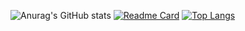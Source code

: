 ![Anurag's GitHub stats](https://github-readme-stats.vercel.app/api?username=shyering&show_icons=true&count_private=true&theme=radical)
[![Readme Card](https://github-readme-stats.vercel.app/api/pin/?username=shyering&repo=letao)](https://github.com/shyering/letao)
[![Top Langs](https://github-readme-stats.vercel.app/api/top-langs/?username=shyering)](https://github.com/shyering/letao)
<!--
**shyering/shyering** is a ✨ _special_ ✨ repository because its `README.md` (this file) appears on your GitHub profile.

Here are some ideas to get you started:

- 🔭 I’m currently working on ...
- 🌱 I’m currently learning ...
- 👯 I’m looking to collaborate on ...
- 🤔 I’m looking for help with ...
- 💬 Ask me about ...
- 📫 How to reach me: ...
- 😄 Pronouns: ...
- ⚡ Fun fact: ...
-->
